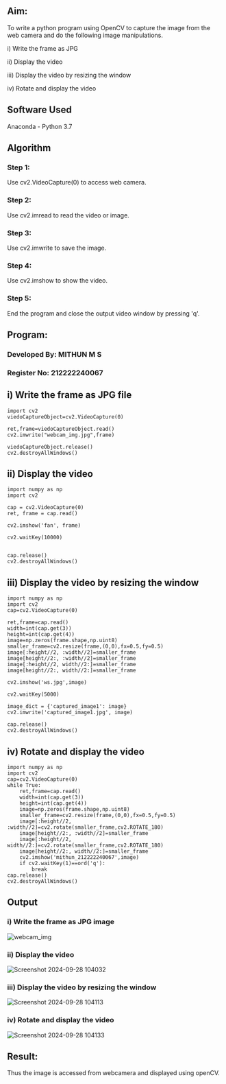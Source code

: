 
## Aim:
 
To write a python program using OpenCV to capture the image from the web camera and do the following image manipulations.

i) Write the frame as JPG 

ii) Display the video 

iii) Display the video by resizing the window

iv) Rotate and display the video

## Software Used
Anaconda - Python 3.7
## Algorithm
### Step 1:
Use cv2.VideoCapture(0) to access web camera.

### Step 2:
Use cv2.imread to read the video or image.

### Step 3:
Use cv2.imwrite to save the image.

### Step 4:
Use cv2.imshow to show the video.

### Step 5:
End the program and close the output video window by pressing 'q'.

## Program:
### Developed By: MITHUN M S
### Register No: 212222240067

## i) Write the frame as JPG file
```
import cv2
viedoCaptureObject=cv2.VideoCapture(0)

ret,frame=viedoCaptureObject.read()
cv2.imwrite("webcam_img.jpg",frame)

viedoCaptureObject.release()
cv2.destroyAllWindows()
```

## ii) Display the video
```
import numpy as np
import cv2

cap = cv2.VideoCapture(0)
ret, frame = cap.read()

cv2.imshow('fan', frame)

cv2.waitKey(10000)


cap.release()
cv2.destroyAllWindows()

```
## iii) Display the video by resizing the window
```
import numpy as np
import cv2
cap=cv2.VideoCapture(0)

ret,frame=cap.read()
width=int(cap.get(3))
height=int(cap.get(4))
image=np.zeros(frame.shape,np.uint8)
smaller_frame=cv2.resize(frame,(0,0),fx=0.5,fy=0.5)
image[:height//2, :width//2]=smaller_frame
image[height//2:, :width//2]=smaller_frame
image[:height//2, width//2:]=smaller_frame
image[height//2:, width//2:]=smaller_frame

cv2.imshow('ws.jpg',image)

cv2.waitKey(5000)  

image_dict = {'captured_image1': image}
cv2.imwrite('captured_image1.jpg', image)

cap.release()
cv2.destroyAllWindows()
```

## iv) Rotate and display the video

```
import numpy as np
import cv2
cap=cv2.VideoCapture(0)
while True:
    ret,frame=cap.read()
    width=int(cap.get(3))
    height=int(cap.get(4))
    image=np.zeros(frame.shape,np.uint8)
    smaller_frame=cv2.resize(frame,(0,0),fx=0.5,fy=0.5)
    image[:height//2, :width//2]=cv2.rotate(smaller_frame,cv2.ROTATE_180)
    image[height//2:, :width//2]=smaller_frame
    image[:height//2, width//2:]=cv2.rotate(smaller_frame,cv2.ROTATE_180)
    image[height//2:, width//2:]=smaller_frame
    cv2.imshow('mithun_212222240067',image)
    if cv2.waitKey(1)==ord('q'):
        break
cap.release()
cv2.destroyAllWindows()
```


## Output

### i) Write the frame as JPG image


![webcam_img](https://github.com/user-attachments/assets/86468e1d-4b3c-4d0a-8fd1-10ffb68224af)


### ii) Display the video
![Screenshot 2024-09-28 104032](https://github.com/user-attachments/assets/7c770614-d122-4a56-8c39-e317189584cb)

### iii) Display the video by resizing the window

![Screenshot 2024-09-28 104113](https://github.com/user-attachments/assets/38d58d9f-641e-4d3a-8b92-6241dc700117)


### iv) Rotate and display the video

![Screenshot 2024-09-28 104133](https://github.com/user-attachments/assets/84e57287-799d-4a05-989b-33e38261ee5c)




## Result:
Thus the image is accessed from webcamera and displayed using openCV.
